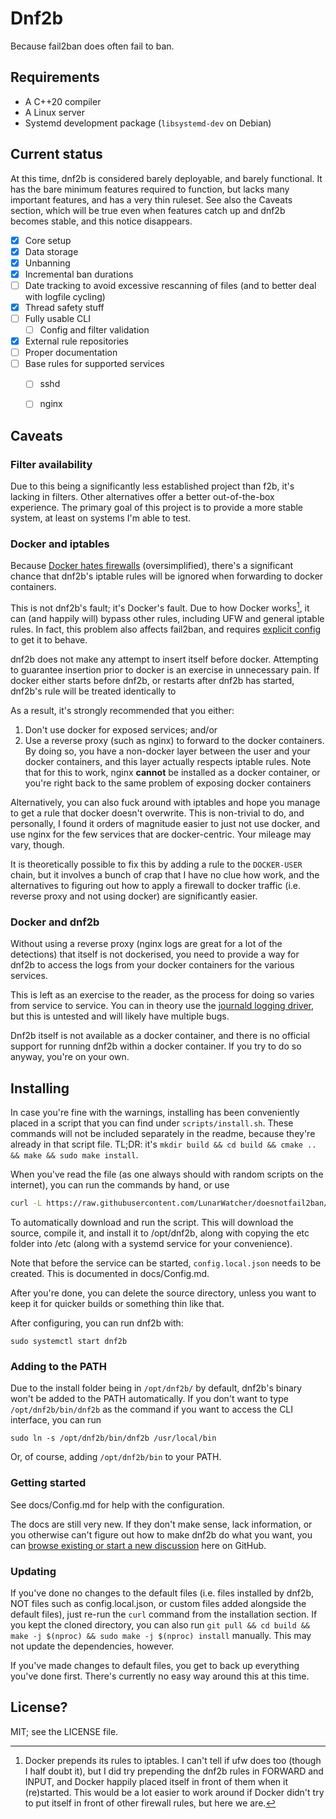 # Dnf2b

Because fail2ban does often fail to ban.

## Requirements

* A C++20 compiler
* A Linux server
* Systemd development package (`libsystemd-dev` on Debian)

## Current status

At this time, dnf2b is considered barely deployable, and barely functional. It has the bare minimum features required to function, but lacks many important features, and has a very thin ruleset. See also the Caveats section, which will be true even when features catch up and dnf2b becomes stable, and this notice disappears.

* [x] Core setup
* [x] Data storage
* [x] Unbanning
* [x] Incremental ban durations
* [ ] Date tracking to avoid excessive rescanning of files (and to better deal with logfile cycling)
* [x] Thread safety stuff
* [ ] Fully usable CLI
    * [ ] Config and filter validation
* [x] External rule repositories
* [ ] Proper documentation
* [ ] Base rules for supported services
    * [ ] sshd
    * [ ] nginx


## Caveats

### Filter availability
Due to this being a significantly less established project than f2b, it's lacking in filters. Other alternatives offer a better out-of-the-box experience. The primary goal of this project is to provide a more stable system, at least on systems I'm able to test.

### Docker and iptables

Because [Docker hates firewalls](https://docs.docker.com/network/packet-filtering-firewalls/#docker-and-ufw) (oversimplified), there's a significant chance that dnf2b's iptable rules will be ignored when forwarding to docker containers.

This is not dnf2b's fault; it's Docker's fault. Due to how Docker works[^1], it can (and happily will) bypass other rules, including UFW and general iptable rules. In fact, this problem also affects fail2ban, and requires [explicit config](https://serverfault.com/a/1044788/569995) to get it to behave. 

dnf2b does not make any attempt to insert itself before docker. Attempting to guarantee insertion prior to docker is an exercise in unnecessary pain. If docker either starts before dnf2b, or restarts after dnf2b has started, dnf2b's rule will be treated identically to 

As a result, it's strongly recommended that you either:

1. Don't use docker for exposed services; and/or
2. Use a reverse proxy (such as nginx) to forward to the docker containers. By doing so, you have a non-docker layer between the user and your docker containers, and this layer actually respects iptable rules. Note that for this to work, nginx **cannot** be installed as a docker container, or you're right back to the same problem of exposing docker containers

Alternatively, you can also fuck around with iptables and hope you manage to get a rule that docker doesn't overwrite. This is non-trivial to do, and personally, I found it orders of magnitude easier to just not use docker, and use nginx for the few services that are docker-centric. Your mileage may vary, though.

It is theoretically possible to fix this by adding a rule to the `DOCKER-USER` chain, but it involves a bunch of crap that I have no clue how work, and the alternatives to figuring out how to apply a firewall to docker traffic (i.e. reverse proxy and not using docker) are significantly easier.

[^1]: Docker prepends its rules to iptables. I can't tell if ufw does too (though I half doubt it), but I did try prepending the dnf2b rules in FORWARD and INPUT, and Docker happily placed itself in front of them when it (re)started. This would be a lot easier to work around if Docker didn't try to put itself in front of other firewall rules, but here we are.

### Docker and dnf2b

Without using a reverse proxy (nginx logs are great for a lot of the detections) that itself is not dockerised, you need to provide a way for dnf2b to access the logs from your docker containers for the various services.

This is left as an exercise to the reader, as the process for doing so varies from service to service. You can in theory use the [journald logging driver](https://docs.docker.com/config/containers/logging/journald/), but this is untested and will likely have multiple bugs.

Dnf2b itself is not available as a docker container, and there is no official support for running dnf2b within a docker container. If you try to do so anyway, you're on your own.

## Installing

In case you're fine with the warnings, installing has been conveniently placed in a script that you can find under `scripts/install.sh`. These commands will not be included separately in the readme, because they're already in that script file. TL;DR: it's `mkdir build && cd build && cmake .. && make && sudo make install`.

When you've read the file (as one always should with random scripts on the internet), you can run the commands by hand, or use
```bash
curl -L https://raw.githubusercontent.com/LunarWatcher/doesnotfail2ban/master/scripts/install.sh | bash
```

To automatically download and run the script. This will download the source, compile it, and install it to /opt/dnf2b, along with copying the etc folder into /etc (along with a systemd service for your convenience).

Note that before the service can be started, `config.local.json` needs to be created. This is documented in docs/Config.md.

After you're done, you can delete the source directory, unless you want to keep it for quicker builds or something thin like that.

After configuring, you can run dnf2b with:
```
sudo systemctl start dnf2b 
```

### Adding to the PATH

Due to the install folder being in `/opt/dnf2b/` by default, dnf2b's binary won't be added to the PATH automatically. If you don't want to type `/opt/dnf2b/bin/dnf2b` as the command if you want to access the CLI interface, you can run
```
sudo ln -s /opt/dnf2b/bin/dnf2b /usr/local/bin
```

Or, of course, adding `/opt/dnf2b/bin` to your PATH.

### Getting started

See docs/Config.md for help with the configuration.

The docs are still very new. If they don't make sense, lack information, or you otherwise can't figure out how to make dnf2b do what you want, you can [browse existing or start a new discussion](https://github.com/LunarWatcher/doesnotfail2ban/discussions) here on GitHub.

### Updating

If you've done no changes to the default files (i.e. files installed by dnf2b, NOT files such as config.local.json, or custom files added alongside the default files), just re-run the `curl` command from the installation section. If you kept the cloned directory, you can also run `git pull && cd build && make -j $(nproc) && sudo make -j $(nproc) install` manually. This may not update the dependencies, however.

If you've made changes to default files, you get to back up everything you've done first. There's currently no easy way around this at this time.


## License?

MIT; see the LICENSE file.
